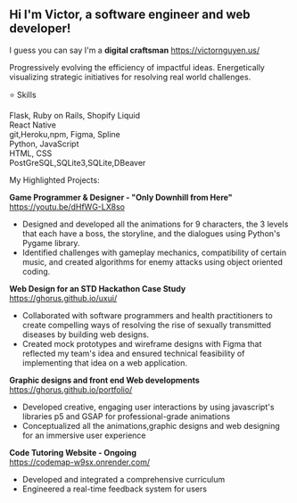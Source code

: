 ## Hi I'm Victor, a software engineer and web developer! 
I guess you can say I'm a **digital craftsman**
https://victornguyen.us/

Progressively evolving the efficiency of impactful ideas. Energetically visualizing strategic initiatives for resolving real world challenges.

⭐ Skills <br>

 Flask, Ruby on Rails, Shopify Liquid   <br>
 React Native <br>
 git,Heroku,npm, Figma, Spline <br>
 Python,  JavaScript  <br>
 HTML, CSS <br> 
 PostGreSQL,SQLite3,SQLite,DBeaver <br>
 
 My Highlighted Projects:<br>

**Game Programmer & Designer - "Only Downhill from Here"** <br>
 https://youtu.be/dHfWG-LX8so <br>
- Designed and developed all the animations for 9 characters, the 3 levels that each have a boss, the storyline, and the dialogues using Python's Pygame library.
- Identified challenges with gameplay mechanics, compatibility of certain music, and created algorithms for enemy attacks using object oriented coding. <br>
  
**Web Design for an STD Hackathon Case Study** <br>
https://ghorus.github.io/uxui/ <br>
- Collaborated with software programmers and health practitioners to create compelling ways of resolving the rise of sexually transmitted diseases by building web designs.
- Created mock prototypes and wireframe designs with Figma that reflected my team's idea and ensured technical feasibility of implementing that idea on a web application.

**Graphic designs and front end Web developments** <br>
https://ghorus.github.io/portfolio/ <br>
- Developed creative, engaging user interactions by using javascript's libraries p5 and GSAP for  professional-grade animations
- Conceptualized all the animations,graphic designs and web designing for an immersive user experience

**Code Tutoring Website - Ongoing** <br>
https://codemap-w9sx.onrender.com/ <br>
- Developed and integrated a comprehensive curriculum
- Engineered a real-time feedback system for users
  
[logo]: https://github.com/ghorus/ghorus/blob/main/milestone.png "Logo Title Text 2"


<!--
**ghorus/ghorus** is a ✨ _special_ ✨ repository because its `README.md` (this file) appears on your GitHub profile.

Here are some ideas to get you started:

- 🔭 I’m currently working on ...
- 🌱 I’m currently learning ...
- 👯 I’m looking to collaborate on ...

- ⚡ Fun fact: ...
-->
